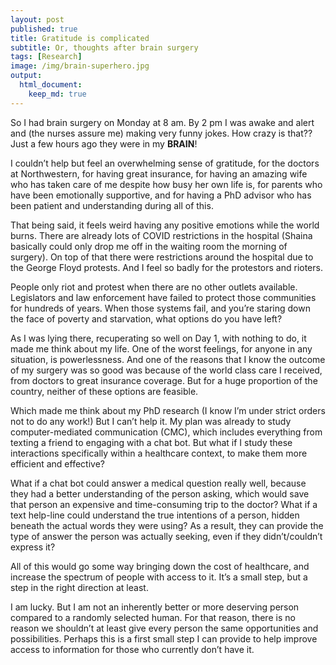 ```yaml
---
layout: post
published: true
title: Gratitude is complicated
subtitle: Or, thoughts after brain surgery
tags: [Research]
image: /img/brain-superhero.jpg
output:
  html_document:
    keep_md: true
---
```


So I had brain surgery on Monday at 8 am. By 2 pm I was awake and alert and (the nurses assure me) making very funny jokes. How crazy is that?? Just a few hours ago they were in my **BRAIN**!

I couldn’t help but feel an overwhelming sense of gratitude, for the doctors at Northwestern, for having great insurance, for having an amazing wife who has taken care of me despite how busy her own life is, for parents who have been emotionally supportive, and for having a PhD advisor who has been patient and understanding during all of this. 

That being said, it feels weird having any positive emotions while the world burns. There are already lots of COVID restrictions in the hospital (Shaina basically could only drop me off in the waiting room the morning of surgery). On top of that there were restrictions around the hospital due to the George Floyd protests. And I feel so badly for the protestors and rioters. 

People only riot and protest when there are no other outlets available. Legislators and law enforcement have failed to protect those communities for hundreds of years. When those systems fail, and you’re staring down the face of poverty and starvation, what options do you have left?

As I was lying there, recuperating so well on Day 1, with nothing to do, it made me think about my life. One of the worst feelings, for anyone in any situation, is powerlessness. And one of the reasons that I know the outcome of my surgery was so good was because of the world class care I received, from doctors to great insurance coverage. But for a huge proportion of the country, neither of these options are feasible. 

Which made me think about my PhD research (I know I’m under strict orders not to do any work!) But I can’t help it. My plan was already to study computer-mediated communication (CMC), which includes everything from texting a friend to engaging with a chat bot. But what if I study these interactions specifically within a healthcare context, to make them more efficient and effective? 

What if a chat bot could answer a medical question really well, because they had a better understanding of the person asking, which would save that person an expensive and time-consuming trip to the doctor? What if a text help-line could understand the true intentions of a person, hidden beneath the actual words they were using? As a result, they can provide the type of answer the person was actually seeking, even if they didn’t/couldn’t express it?

All of this would go some way bringing down the cost of healthcare, and increase the spectrum of people with access to it. It’s a small step, but a step in the right direction at least. 

I am lucky. But I am not an inherently better or more deserving person compared to a randomly selected human. For that reason, there is no reason we shouldn’t at least give every person the same opportunities and possibilities. Perhaps this is a first small step I can provide to help improve access to information for those who currently don’t have it.